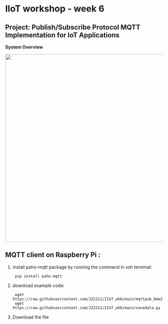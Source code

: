 # IIoT workshop - week 6
## Project: Publish/Subscribe Protocol MQTT Implementation for IoT Applications
**System Overview**

<img src="https://github.com/JZ2211/IIoT_wk6/assets/100505718/c60ae3bb-a8b9-4eb0-84a6-13098ee19640" width="600">

## MQTT client on Raspberry Pi :
1. install paho-mqtt package by running the command in ssh terminal:
   ```
    pip install paho-mqtt
   ```
2. download example code:
   ```
    wget https://raw.githubusercontent.com/JZ2211/IIoT_wk6/main/mqttpub_bme280.py
    wget https://raw.githubusercontent.com/JZ2211/IIoT_wk6/main/savedata.py
   ```
4. Download the file
